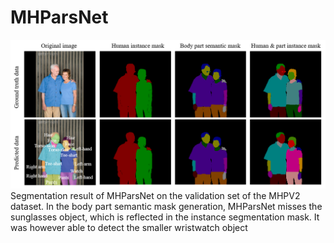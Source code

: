 # MHParsNet


![Figure 2. Application algorithm](segmentation_result.png)
Segmentation result of MHParsNet on the validation set of the MHPV2 dataset. In the body part semantic mask
generation, MHParsNet misses the sunglasses object, which is reflected in the instance segmentation mask. It was however able
to detect the smaller wristwatch object

